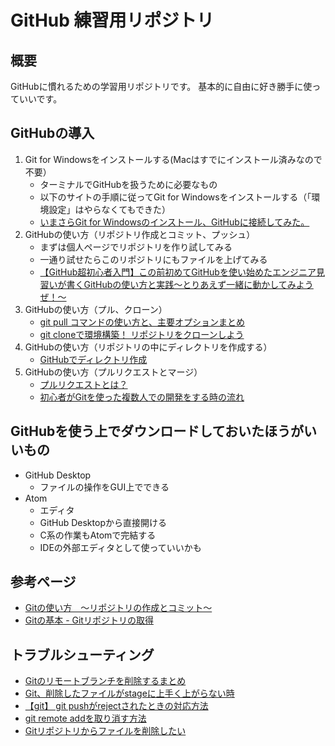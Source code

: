 # GitHub 練習用リポジトリ

## 概要
GitHubに慣れるための学習用リポジトリです。
基本的に自由に好き勝手に使っていいです。

## GitHubの導入
1. Git for Windowsをインストールする(Macはすでにインストール済みなので不要）
	- ターミナルでGitHubを扱うために必要なもの
	- 以下のサイトの手順に従ってGit for Windowsをインストールする（「環境設定」はやらなくてもできた）
	- [いまさらGit for Windowsのインストール、GitHubに接続してみた。](https://qiita.com/manabu-watanabe/items/ecf1b434baf305adaa00)
2. GitHubの使い方（リポジトリ作成とコミット、プッシュ）
	- まずは個人ページでリポジトリを作り試してみる
	- 一通り試せたらこのリポジトリにもファイルを上げてみる
	- [【GitHub超初心者入門】この前初めてGitHubを使い始めたエンジニア見習いが書くGitHubの使い方と実践～とりあえず一緒に動かしてみようぜ！～](	 https://qiita.com/nnahito/items/565f8755e70c51532459)	
3. GitHubの使い方（プル、クローン）
	- [git pull コマンドの使い方と、主要オプションまとめ](http://www-creators.com/archives/2295)
	- [git cloneで環境構築！ リポジトリをクローンしよう](https://www.sejuku.net/blog/71436)
4. GitHubの使い方（リポジトリの中にディレクトリを作成する）
	- [GitHubでディレクトリ作成](http://maeokaka.hatenablog.jp/entry/2016/07/07/001441)  
5. GitHubの使い方（プルリクエストとマージ）  
	- [プルリクエストとは？](https://backlog.com/ja/git-tutorial/pull-request/01/)  
	- [初心者がGitを使った複数人での開発をする時の流れ](https://qiita.com/risagon/items/0cd3592b08ee058ffb80)

## GitHubを使う上でダウンロードしておいたほうがいいもの
- GitHub Desktop
	- ファイルの操作をGUI上でできる
- Atom
	- エディタ
	- GitHub Desktopから直接開ける
	- C系の作業もAtomで完結する
	- IDEの外部エディタとして使っていいかも

## 参考ページ
- [Gitの使い方　～リポジトリの作成とコミット～](http://proengineer.internous.co.jp/content/columnfeature/6944)
- [Gitの基本 - Gitリポジトリの取得](https://git-scm.com/book/ja/v1/Git-%E3%81%AE%E5%9F%BA%E6%9C%AC-Git-%E3%83%AA%E3%83%9D%E3%82%B8%E3%83%88%E3%83%AA%E3%81%AE%E5%8F%96%E5%BE%97)

## トラブルシューティング
- [Gitのリモートブランチを削除するまとめ](https://qiita.com/yuu_ta/items/519ea47ac2c1ded032d9)
- [Git、削除したファイルがstageに上手く上がらない時](http://chroma.hatenablog.com/entry/2013/10/18/111052)
- [【git】 git pushがrejectされたときの対応方法](https://www.softel.co.jp/blogs/tech/archives/3569)
- [git remote addを取り消す方法](https://qiita.com/ngtkk/items/05097d127db6a415a7d8)
- [Gitリポジトリからファイルを削除したい](https://www-he.scphys.kyoto-u.ac.jp/member/shotakaha/dokuwiki/doku.php?id=toolbox:git:rm:start)
